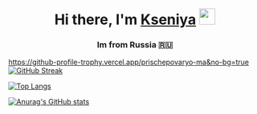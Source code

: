 <h1 align="center">Hi there, I'm <a href="[https://prischepova.ru/](https://github.com/Prischepova)" target="_blank">Kseniya</a> 
<img src="https://github.com/blackcater/blackcater/raw/main/images/Hi.gif" height="32"/></h1>
<h3 align="center">Im from Russia 🇷🇺</h3>

https://github-profile-trophy.vercel.app/prischepovaryo-ma&no-bg=true
[![GitHub Streak](https://streak-stats.demolab.com/?PrischepovaDenverCoder1&theme=dark)](https://git.io/streak-stats)

<!---Для компактной версии-->
[![Top Langs](https://github-readme-stats.vercel.app/api/top-langs/?Prischepovaanuraghazra&layout=compact)](https://github.com/anuraghazra/github-readme-stats)

[![Anurag's GitHub stats](https://github-readme-stats.vercel.app/apiPrischepovaanuraghazra)](https://github.com/anuraghazra/github-readme-stats)

